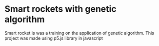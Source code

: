# Smart rockets with genetic algorithm

Smart rocket is was a training on the application of genetic algorithm.
This project was made using p5.js library in javascript
